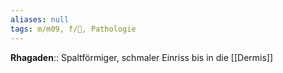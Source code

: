 ```yaml
---
aliases: null
tags: m/m09, f/🧴, Pathologie
---
```

**Rhagaden**:: Spaltförmiger, schmaler Einriss bis in die [[Dermis]]